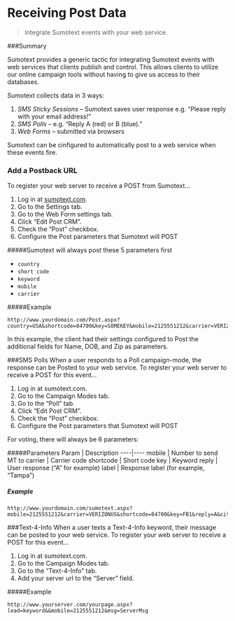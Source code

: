 Receiving Post Data
=====
> Integrate Sumotext events with your web service.

###Summary

Sumotext provides a generic tactic for integrating Sumotext events with web services that clients publish and control. This allows clients to utilize our online campaign tools without having to give us access to their databases.

Sumotext collects data in 3 ways:

1. *SMS Sticky Sessions* – Sumotext saves user response e.g. “Please reply with your email address!”
2. *SMS Polls* – e.g. “Reply A (red) or B (blue).”
3. *Web Forms* – submitted via browsers

Sumotext can be cinfigured to automatically post to a web service when these events fire.

### Add a Postback URL
To register your web server to receive a POST from Sumotext...

1. Log in at [sumotext.com](sumotext.com).
2. Go to the Settings tab.
3. Go to the Web Form settings tab.
4. Click “Edit Post CRM”.
5. Check the “Post” checkbox.
6. Configure the Post parameters that Sumotext will POST

#####Sumotext will always post these 5 parameters first

* `country`
* `short code`
* `keyword`
* `mobile`
* `carrier`

#####Example
```
http://www.yourdomain.com/Post.aspx?country=USA&shortcode=84700&key=SOMEKEY&mobile=2125551212&carrier=VERIZONUS&Name=Bill&DOB=1/1/2000&Zip=10024&msg=Somekey
```
In this example, the client had their settings configured to Post the additional fields for Name, DOB, and Zip as parameters.

###SMS Polls
When a user responds to a Poll campaign-mode, the response can be Posted to your web service. To register your web server to receive a POST for this event…

1. Log in at sumotext.com.
2. Go to the Campaign Modes tab.
3. Go to the “Poll” tab.
4. Click “Edit Post CRM”.
5. Check the “Post” checkbox.
6. Configure the Post parameters that Sumotext will POST

For voting, there will always be 6 parameters:

#####Parameters
Param | Description
----|----
mobile | Number to send MT to
carrier | Carrier code
shortcode | Short code
key | Keyword
reply | User response (“A” for example)
label | Response label (for example, “Tampa”)

##### Example
```
http://www.yourdomain.com/sumotext.aspx?mobile=2125551212&carrier=VERIZONUS&shortcode=84700&key=FB1&reply=A&city=Tampa
```

###Text-4-Info
When a user texts a Text-4-Info keyword, their message can be posted to your web service. To register your web server to receive a POST for this event…

1. Log in at sumotext.com.
2. Go to the Campaign Modes tab.
3. Go to the “Text-4-Info” tab.
4. Add your server url to the “Server” field.

#####Example
```
http://www.yourserver.com/yourpage.aspx?lead=keyword&&mobile=2125551212&msg=ServerMsg
```

